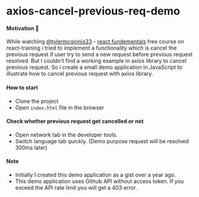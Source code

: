 # axios-cancel-previous-req-demo

#### Motivation 💪

While watching [@tylermcginnis33](https://twitter.com/tylermcginnis) - [react fundementals](https://tylermcginnis.com/courses/react-fundamentals/) free course on react-training i tried to implement a 
functionality which is cancel the previous request if user try to send a new request before previous request resolved. 
But I couldn't find a working example in axios library to cancel previous request. So i create a small demo application in JavaScript to illustrate how to cancel previous request with axios library.

#### How to start
* Clone the project
* Open ```index.html``` file in the browser

#### Check whether previous request get cancelled or not
* Open network tab in the developer tools.
* Switch language tab quickly. (Demo purpose request will be resolved 300ms later)

#### Note
* Initially I created this demo application as a gist over a year ago.
* This demo application uses Github API without access token. If you exceed the API rate limit you will get a 403 error.
